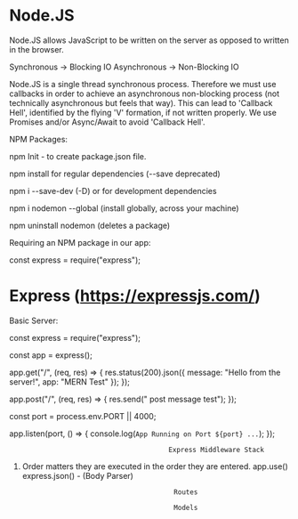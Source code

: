 # Node.JS

Node.JS allows JavaScript to be written on the server as opposed to written in the browser.

Synchronous -> Blocking IO
Asynchronous -> Non-Blocking IO

Node.JS is a single thread synchronous process. Therefore we must use callbacks in order to achieve an asynchronous non-blocking process (not technically asynchronous but feels that way). This can lead to 'Callback Hell', identified by the flying 'V' formation, if not written properly. We use Promises and/or Async/Await to avoid 'Callback Hell'.

NPM Packages:

npm Init - to create package.json file.

npm install for regular dependencies (--save deprecated)

npm i --save-dev (-D) or for development dependencies

npm i nodemon --global (install globally, across your machine)

npm uninstall nodemon (deletes a package)

Requiring an NPM package in our app:

const express = require("express");

# Express (https://expressjs.com/)

Basic Server:

const express = require("express");

const app = express();

app.get("/", (req, res) => {
res.status(200).json({ message: "Hello from the server!", app: "MERN Test" });
});

app.post("/", (req, res) => {
res.send(" post message test");
});

const port = process.env.PORT || 4000;

app.listen(port, () => {
console.log(`App Running on Port ${port} ...`);
});

                                            Express Middleware Stack

1. Order matters they are executed in the order they are entered.
   app.use()
   express.json() - (Body Parser)


                                             Routes

                                             Models
